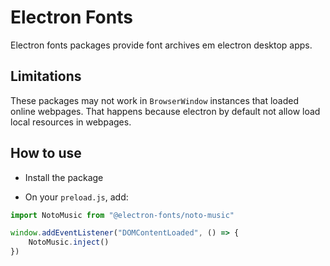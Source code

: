 # Electron Fonts

Electron fonts packages provide font archives em electron desktop apps.

## Limitations

These packages may not work in `BrowserWindow` instances that loaded online webpages. That happens because electron by default not allow load local resources in webpages.

## How to use

* Install the package

* On your `preload.js`, add:

```ts
import NotoMusic from "@electron-fonts/noto-music"

window.addEventListener("DOMContentLoaded", () => {
    NotoMusic.inject()
})
```